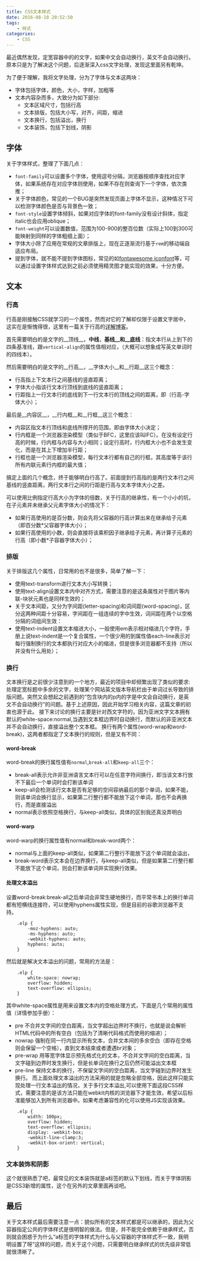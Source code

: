 ```yaml
---
title: CSS文本样式
date: 2016-08-10 20:52:50
tags:
	- 样式
categories: 
	- CSS
---
```

最近偶然发现，定宽容器中的的文字，如果中文会自动换行，英文不会自动换行。原本只是为了解决这个问题，后逐渐深入css文字处理，发现这里面另有乾坤。

<!--more-->
为了便于理解，我将文字处理，分为了字体与文本这两块：
* 字体包括字体，颜色，大小，字样，加粗等
* 文本内容杂而多，大致分为如下部分:
	* 文本区域尺寸，包括行高
    * 文本排版，包括大小写，对齐，间距，缩进
    * 文本换行，包括溢出，换行
    * 文本装饰，包括下划线，阴影

## 字体
关于字体样式，整理了下面几点：
* `font-family`可以设置多个字体，使用逗号分隔，浏览器按顺序查找对应字体，如果系统存在对应字体则使用，如果不存在则查询下一个字体，依次类推；
* 关于字体颜色，常见的一个BUG是突然发现页面上字体不显示，这种情况下可以检测字体颜色是否与背景色一致；
* `font-style`设置字体倾斜，如果对应字体的font-family没有设计斜体，指定italic也会应用oblique；
* `font-weight`可以设置数值，范围为100-900的整百位数（实际上100到300可能映射到同样的字体粗细上面）；
* 字体大小除了应用在常规的文章排版上，现在正逐渐流行基于`rem`的移动端自适应布局。
* 提到字体，就不能不提到字体图标，常见的如[fontawesome](http://fontawesome.io/),[iconfont](http://www.iconfont.cn/)等，可以通过设置字体样式达到之前必须使用精灵图才能实现的效果，十分方便。

## 文本
### 行高
行高是刚接触CSS就学习的一个属性，然而对它的了解却仅限于设置文字居中，这实在是惭愧得很，这里有一篇关于行高的[详解博客](http://www.cnblogs.com/dolphinX/p/3236686.html)。

首先需要明白的是文字的__顶线__，__中线__，__基线__和__底线__：指文本行从上到下的四条基准线，跟`vertical-align`的属性值相对应，（大概可以想象成写英文单词时的四线本）。

然后需要明白的是文字的__行高__，__字体大小__和__行距__这三个概念：
* 行高指上下文本行之间基线的竖直距离；
* 字体大小指该行文本行顶线到底线的竖直距离；
* 行距指上一行文本行的底线到下一行文本行的顶线之间的距离，即（行高-字体大小）；

最后是__内容区__，__行内框__和__行框__这三个概念：
* 内容区指文本行顶线和底线所撑开的范围，即由字体大小决定；
* 行内框是一个浏览器渲染模型（类似于BFC，这里应该叫IFC）。在没有设定行高的时候，行内框与内容与大小相同；设定行高时，行内框大小也不会发生变化，而是在其上下增加半行距；
* 行框也是一个浏览器渲染模型，每行文本行都有自己的行框，其高度等于该行所有内联元素行内框的最大值；

搞定上面的几个概念，终于能够明白行高了。前面提到行高指的是两行文本行之间基线的竖直距离，两行文本行之间的行距是行高与文本字体大小之差。

可以使用比例指定行高大小为字体的倍数，关于行高的继承性，有一个小小的坑，在子元素并未继承父元素字体大小的情况下：
* 如果行高使用的是百分数，则会先将父容器的行高计算出来在继承给子元素（即百分数*父容器字体大小）；
* 如果行高使用的小数，则会直接将该乘积因子继承给子元素，再计算子元素的行高（即小数*子容器字体大小）；

### 排版
关于排版这几个属性，日常用的也不是很多，简单了解一下：
* 使用text-transform进行文本大小写转换；
* 使用text-align设置文本内中对齐方式，需要注意的是这条属性对于图片等内联-块状元素也是同样生效的；
* 关于文本间距，又分为字间距(letter-spacing)和词间距(word-spacing)，区分这两种间距十分容易，字间距在一组连续的字中生效，词间距在两个以空格分隔的词组间生效：
* 使用text-indent设置文本缩进大小，一般使用em表示相对缩进几个字符，手册上说text-indent是一个复合属性，一个很少用的到属性值each-line表示对每行强制换行的文本都执行对应大小的缩进，但是很多浏览器都不支持（所以并没有什么用处）；

### 换行
文本换行是之前很少注意到的一个地方，最近的项目中却频繁出现了类似的要求:处理定宽标题中多余的文字，处理某个网站英文版本导航栏由于单词过长导致的排版问题。突然又会想起之前遇到的“包含块内的p内的字是中文会自动换行，是英文不会自动换行”的问题。基于上述原因，因此开始学习相关内容，这篇文章的初衷也源于此。
接下来讨论的换行主要是针对西文字符的，因为亚洲文字文本拥有默认的white-space:normal,当遇到文本框边界时自动换行，而默认的非亚洲文本并不会自动换行，直接溢出整个文本框。
换行有两个属性(word-wrap和word-break)，这两者都指定了文本换行的规则，但是又有不同：

#### word-break
word-break的换行属性值有`normal`,`break-all`和`keep-all`三个：
* break-all表示允许非亚洲语言文本行可以在任意字符间换行，即当该文本行放不下最后一个单词时会打断该单词
* keep-all会检测该行文本是否有足够的空间容纳最后的那个单词，如果不能，则该单词会换行显示，如果第二行整行都不能放下这个单词，那也不会再换行，而是直接溢出
* normal表示依照空格换行，与keep-all类似，具体的区别我还真没弄明白

#### word-warp
word-warp的换行属性值有normal和break-word两个：
* normal与上面的keep-all类似，如果第二行整行不能放下这个单词就会溢出，
* break-word表示文本会在边界换行，与keep-all类似，但是如果第二行整行都不能放下这个单词，则会打断该单词并实现换行效果。

#### 处理文本溢出
设置word-break:break-all之后单词会非常生硬地换行，而平常书本上的换行单词都有短横线连接符，可以使用hyphens属性实现，但是目前的谷歌浏览器不支持。
```
    .elp {
        -moz-hyphens: auto;
        -ms-hyphens: auto;
        -webkit-hyphens: auto;
        hyphens: auto;
	}
```
然后就是解决文本溢出的问题，常用的方法是：
```
    .elp {
        white-space: nowrap; 
        overflow: hidden; 
        text-overflow: ellipsis;
    }
```
其中white-space属性是用来设置文本内的空格处理方式，下面是几个常用的属性值（详情参加手册）：
* pre 不合并文字间的空白距离，当文字超出边界时不换行，也就是说会解析HTML代码中的所有空白（包括为了清晰代码格式而使用的缩进）；
* nowrap 强制在同一行内显示所有文本，合并文本间的多余空白（即存在空格则会保留一个空格），直到文本结束或者遭遇br对象；
* pre-wrap 用等宽字体显示预先格式化的文本，不合并文字间的空白距离，当文字碰到边界时发生换行，但是长单词在换行之后仍然可能溢出文本框
* pre-line 保持文本的换行，不保留文字间的空白距离，当文字碰到边界时发生换行。
而上面处理文本溢出的方法采用的就是忽略全部空格，因此这样只能实现处理一行文本溢出的情况，关于多行文本溢出,可以使用下面这段CSS样式，需要注意的是该方法只能在webkit内核的浏览器下才能生效，希望以后标准能够加入到所有浏览器中。如果考虑兼容性的化可以使用JS实现该效果。
```
    .elp {
        width: 100px;
        overflow: hidden;
        text-overflow: ellipsis;
        display: -webkit-box;
        -webkit-line-clamp:3;
        -webkit-box-orient: vertical;
    }
```

### 文本装饰和阴影
这个就很熟悉了吧，最常见的文本装饰就是a标签的默认下划线，而关于字体阴影是CSS3新增的属性，这个在另外的文章里面再谈吧。

## 最后
关于文本样式最后需要注意一点：貌似所有的文本样式都是可以继承的，因此为父容器指定公共的字体样式是很明智的做法。但是，并不能完全依赖于继承样式，否则就会困惑于为什么“a标签的字体样式为什么与父容器的字体样式不一致，我明明设置了呀”这样的问题，而关于这个问题，只需要明白继承样式的优先级非常低就很清晰了。